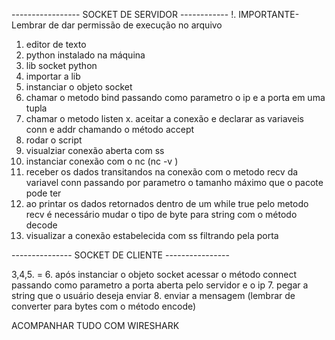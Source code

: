 ----------------- SOCKET DE SERVIDOR ------------
!. IMPORTANTE- Lembrar de dar permissão de execução no arquivo 
1. editor de texto 
2. python instalado na máquina 
3. lib socket python 
4. importar a lib
5. instanciar o objeto socket
6. chamar o metodo bind passando como parametro o ip e a porta em uma tupla 
7. chamar o metodo listen 
x. aceitar a conexão e declarar as variaveis conn e addr chamando o método accept 
8. rodar o script 
9. visualziar conexão aberta com ss
10. instanciar conexão com o nc (nc -v <ip> <porta>)
11. receber os dados transitandos na conexão com o metodo recv da variavel conn passando por parametro o tamanho máximo que o pacote pode ter
12. ao printar os dados retornados dentro de um while true pelo metodo recv é necessário mudar o tipo de byte para string com o método decode
13. visualizar a conexão estabelecida com ss filtrando pela porta 

--------------- SOCKET DE CLIENTE ----------------

3,4,5. =
6. após instanciar o objeto socket acessar o método connect passando como parametro a porta aberta pelo servidor e o ip 
7. pegar a string que o usuário deseja enviar 
8. enviar a mensagem (lembrar de converter para bytes com o método encode)


ACOMPANHAR TUDO COM WIRESHARK 